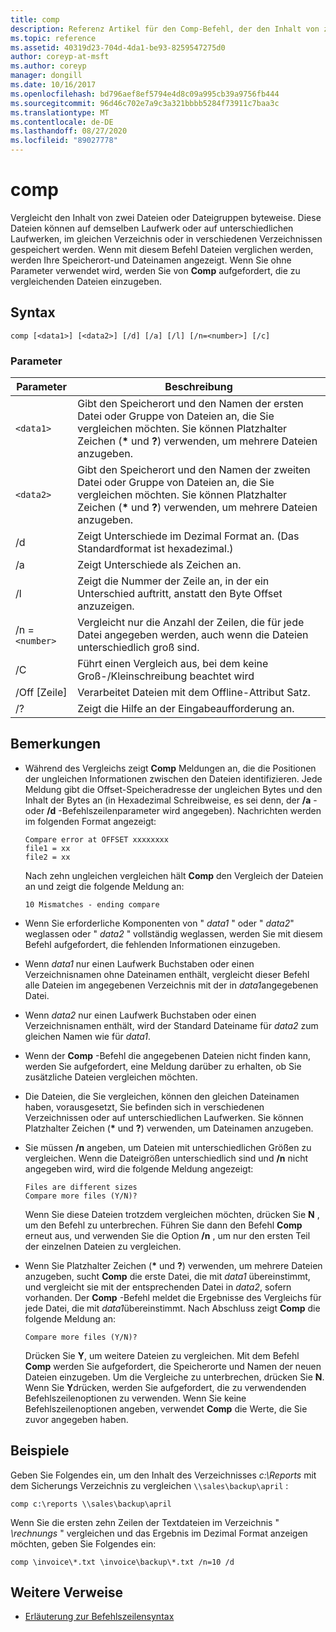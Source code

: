 ```yaml
---
title: comp
description: Referenz Artikel für den Comp-Befehl, der den Inhalt von zwei Dateien oder Datei Sätzen Byte für Byte vergleicht.
ms.topic: reference
ms.assetid: 40319d23-704d-4da1-be93-8259547275d0
author: coreyp-at-msft
ms.author: coreyp
manager: dongill
ms.date: 10/16/2017
ms.openlocfilehash: bd796aef8ef5794e4d8c09a995cb39a9756fb444
ms.sourcegitcommit: 96d46c702e7a9c3a321bbbb5284f73911c7baa3c
ms.translationtype: MT
ms.contentlocale: de-DE
ms.lasthandoff: 08/27/2020
ms.locfileid: "89027778"
---
```

# <a name="comp"></a>comp

Vergleicht den Inhalt von zwei Dateien oder Dateigruppen byteweise. Diese Dateien können auf demselben Laufwerk oder auf unterschiedlichen Laufwerken, im gleichen Verzeichnis oder in verschiedenen Verzeichnissen gespeichert werden. Wenn mit diesem Befehl Dateien verglichen werden, werden Ihre Speicherort-und Dateinamen angezeigt. Wenn Sie ohne Parameter verwendet wird, werden Sie von **Comp** aufgefordert, die zu vergleichenden Dateien einzugeben.

## <a name="syntax"></a>Syntax

```
comp [<data1>] [<data2>] [/d] [/a] [/l] [/n=<number>] [/c]
```

### <a name="parameters"></a>Parameter

| Parameter | Beschreibung |
| --------- | ----------- |
| `<data1>` | Gibt den Speicherort und den Namen der ersten Datei oder Gruppe von Dateien an, die Sie vergleichen möchten. Sie können Platzhalter Zeichen (**&#42;** und **?**) verwenden, um mehrere Dateien anzugeben. |
| `<data2>` | Gibt den Speicherort und den Namen der zweiten Datei oder Gruppe von Dateien an, die Sie vergleichen möchten. Sie können Platzhalter Zeichen (**&#42;** und **?**) verwenden, um mehrere Dateien anzugeben. |
| /d | Zeigt Unterschiede im Dezimal Format an. (Das Standardformat ist hexadezimal.) |
| /a | Zeigt Unterschiede als Zeichen an. |
| /l | Zeigt die Nummer der Zeile an, in der ein Unterschied auftritt, anstatt den Byte Offset anzuzeigen. |
| /n =`<number>` | Vergleicht nur die Anzahl der Zeilen, die für jede Datei angegeben werden, auch wenn die Dateien unterschiedlich groß sind. |
| /C | Führt einen Vergleich aus, bei dem keine Groß-/Kleinschreibung beachtet wird |
| /Off [Zeile] | Verarbeitet Dateien mit dem Offline-Attribut Satz. |
| /? | Zeigt die Hilfe an der Eingabeaufforderung an. |

## <a name="remarks"></a>Bemerkungen

- Während des Vergleichs zeigt **Comp** Meldungen an, die die Positionen der ungleichen Informationen zwischen den Dateien identifizieren. Jede Meldung gibt die Offset-Speicheradresse der ungleichen Bytes und den Inhalt der Bytes an (in Hexadezimal Schreibweise, es sei denn, der **/a** -oder **/d** -Befehlszeilenparameter wird angegeben). Nachrichten werden im folgenden Format angezeigt:

    ```
    Compare error at OFFSET xxxxxxxx
    file1 = xx
    file2 = xx
    ```

    Nach zehn ungleichen vergleichen hält **Comp** den Vergleich der Dateien an und zeigt die folgende Meldung an:

    `10 Mismatches - ending compare`

- Wenn Sie erforderliche Komponenten von " *data1* " oder " *data2*" weglassen oder " *data2* " vollständig weglassen, werden Sie mit diesem Befehl aufgefordert, die fehlenden Informationen einzugeben.

- Wenn *data1* nur einen Laufwerk Buchstaben oder einen Verzeichnisnamen ohne Dateinamen enthält, vergleicht dieser Befehl alle Dateien im angegebenen Verzeichnis mit der in *data1*angegebenen Datei.

- Wenn *data2* nur einen Laufwerk Buchstaben oder einen Verzeichnisnamen enthält, wird der Standard Dateiname für *data2* zum gleichen Namen wie für *data1*.

- Wenn der **Comp** -Befehl die angegebenen Dateien nicht finden kann, werden Sie aufgefordert, eine Meldung darüber zu erhalten, ob Sie zusätzliche Dateien vergleichen möchten.

- Die Dateien, die Sie vergleichen, können den gleichen Dateinamen haben, vorausgesetzt, Sie befinden sich in verschiedenen Verzeichnissen oder auf unterschiedlichen Laufwerken. Sie können Platzhalter Zeichen (**&#42;** und **?**) verwenden, um Dateinamen anzugeben.

- Sie müssen **/n** angeben, um Dateien mit unterschiedlichen Größen zu vergleichen. Wenn die Dateigrößen unterschiedlich sind und **/n** nicht angegeben wird, wird die folgende Meldung angezeigt:

    ```
    Files are different sizes
    Compare more files (Y/N)?
    ```

    Wenn Sie diese Dateien trotzdem vergleichen möchten, drücken Sie **N** , um den Befehl zu unterbrechen. Führen Sie dann den Befehl **Comp** erneut aus, und verwenden Sie die Option **/n** , um nur den ersten Teil der einzelnen Dateien zu vergleichen.

- Wenn Sie Platzhalter Zeichen (**&#42;** und **?**) verwenden, um mehrere Dateien anzugeben, sucht **Comp** die erste Datei, die mit *data1* übereinstimmt, und vergleicht sie mit der entsprechenden Datei in *data2*, sofern vorhanden. Der **Comp** -Befehl meldet die Ergebnisse des Vergleichs für jede Datei, die mit *data1*übereinstimmt. Nach Abschluss zeigt **Comp** die folgende Meldung an:

    `Compare more files (Y/N)?`

    Drücken Sie **Y**, um weitere Dateien zu vergleichen. Mit dem Befehl **Comp** werden Sie aufgefordert, die Speicherorte und Namen der neuen Dateien einzugeben. Um die Vergleiche zu unterbrechen, drücken Sie **N**. Wenn Sie **Y**drücken, werden Sie aufgefordert, die zu verwendenden Befehlszeilenoptionen zu verwenden. Wenn Sie keine Befehlszeilenoptionen angeben, verwendet **Comp** die Werte, die Sie zuvor angegeben haben.

## <a name="examples"></a>Beispiele

Geben Sie Folgendes ein, um den Inhalt des Verzeichnisses *c:\Reports* mit dem Sicherungs Verzeichnis zu vergleichen `\\sales\backup\april` :

```
comp c:\reports \\sales\backup\april
```

Wenn Sie die ersten zehn Zeilen der Textdateien im Verzeichnis " *\rechnungs* " vergleichen und das Ergebnis im Dezimal Format anzeigen möchten, geben Sie Folgendes ein:

```
comp \invoice\*.txt \invoice\backup\*.txt /n=10 /d
```

## <a name="additional-references"></a>Weitere Verweise

- [Erläuterung zur Befehlszeilensyntax](command-line-syntax-key.md)
